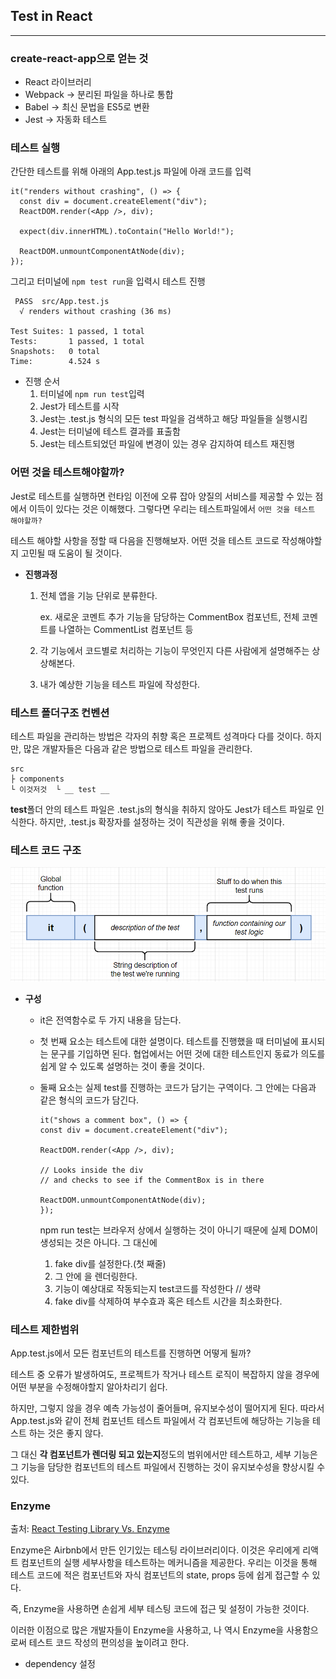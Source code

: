 ## Test in React

---

### create-react-app으로 얻는 것

- React 라이브러리
- Webpack → 분리된 파일을 하나로 통합
- Babel → 최신 문법을 ES5로 변환
- Jest → 자동화 테스트

### 테스트 실행

간단한 테스트를 위해 아래의 App.test.js 파일에 아래 코드를 입력

```
it("renders without crashing", () => {
  const div = document.createElement("div");
  ReactDOM.render(<App />, div);

  expect(div.innerHTML).toContain("Hello World!");

  ReactDOM.unmountComponentAtNode(div);
});
```

그리고 터미널에 `npm test run`을 입력시 테스트 진행

```
 PASS  src/App.test.js
  √ renders without crashing (36 ms)

Test Suites: 1 passed, 1 total
Tests:       1 passed, 1 total
Snapshots:   0 total
Time:        4.524 s
```

- 진행 순서
  1. 터미널에 `npm run test`입력
  2. Jest가 테스트를 시작
  3. Jest는 .test.js 형식의 모든 test 파일을 검색하고 해당 파일들을 실행시킴
  4. Jest는 터미널에 테스트 결과를 표출함
  5. Jest는 테스트되었던 파일에 변경이 있는 경우 감지하여 테스트 재진행

### 어떤 것을 테스트해야할까?

Jest로 테스트를 실행하면 런타임 이전에 오류 잡아 양질의 서비스를 제공할 수 있는 점에서 이득이 있다는 것은 이해했다.
그렇다면 우리는 테스트파일에서 `어떤 것을 테스트 해야할까?`

테스트 해야할 사항을 정할 때 다음을 진행해보자. 어떤 것을 테스트 코드로 작성해야할지 고민될 때 도움이 될 것이다.

- **진행과정**

  1. 전체 앱을 기능 단위로 분류한다.

     ex. 새로운 코멘트 추가 기능을 담당하는 CommentBox 컴포넌트, 전체 코멘트를 나열하는 CommentList 컴포넌트 등

  2. 각 기능에서 코드별로 처리하는 기능이 무엇인지 다른 사람에게 설명해주는 상상해본다.
  3. 내가 예상한 기능을 테스트 파일에 작성한다.

### 테스트 폴더구조 컨벤션

테스트 파일을 관리하는 방법은 각자의 취향 혹은 프로젝트 성격마다 다를 것이다. 하지만, 많은 개발자들은 다음과 같은 방법으로 테스트 파일을 관리한다.

```
src
├ components
└ 이것저것  └ __ test __

```

**test**폴더 안의 테스트 파일은 .test.js의 형식을 취하지 않아도 Jest가 테스트 파일로 인식한다. 하지만, .test.js 확장자를 설정하는 것이 직관성을 위해 좋을 것이다.

### 테스트 코드 구조

![test-file-structure]('./../public/md-source/test-file-structure.png)

- **구성**

  - it은 전역함수로 두 가지 내용을 담는다.
  - 첫 번째 요소는 테스트에 대한 설명이다. 테스트를 진행했을 때 터미널에 표시되는 문구를 기입하면 된다. 협업에서는 어떤 것에 대한 테스트인지 동료가 의도를 쉽게 알 수 있도록 설명하는 것이 좋을 것이다.
  - 둘째 요소는 실제 test를 진행하는 코드가 담기는 구역이다. 그 안에는 다음과 같은 형식의 코드가 담긴다.

    ```
    it("shows a comment box", () => {
    const div = document.createElement("div");

    ReactDOM.render(<App />, div);

    // Looks inside the div
    // and checks to see if the CommentBox is in there

    ReactDOM.unmountComponentAtNode(div);
    });

    ```

    npm run test는 브라우저 상에서 실행하는 것이 아니기 때문에 실제 DOM이 생성되는 것은 아니다. 그 대신에

    1. fake div를 설정한다.(첫 째줄)
    2. 그 안에 <App/>을 렌더링한다.
    3. 기능이 예상대로 작동되는지 test코드를 작성한다 // 생략
    4. fake div를 삭제하여 부수효과 혹은 테스트 시간을 최소화한다.

### 테스트 제한범위

App.test.js에서 모든 컴포넌트의 테스트를 진행하면 어떻게 될까?

테스트 중 오류가 발생하여도, 프로젝트가 작거나 테스트 로직이 복잡하지 않을 경우에 어떤 부분을 수정해야할지 알아차리기 쉽다.

하지만, 그렇지 않을 경우 예측 가능성이 줄어들며, 유지보수성이 떨어지게 된다. 따라서 App.test.js와 같이 전체 컴포넌트 테스트 파일에서 각 컴포넌트에 해당하는 기능을 테스트 하는 것은 좋지 않다.

그 대신 **각 컴포넌트가 렌더링 되고 있는지**정도의 범위에서만 테스트하고, 세부 기능은 그 기능을 담당한 컴포넌트의 테스트 파일에서 진행하는 것이 유지보수성을 향상시킬 수 있다.

### Enzyme

출처: <a href='https://medium.com/wesionary-team/react-testing-library-vs-enzyme-afd29db380ac'>React Testing Library Vs. Enzyme</a>

Enzyme은 Airbnb에서 만든 인기있는 테스팅 라이브러리이다. 이것은 우리에게 리액트 컴포넌트의 실행 세부사항을 테스트하는 메커니즘을 제공한다. 우리는 이것을 통해 테스트 코드에 적은 컴포넌트와 자식 컴포넌트의 state, props 등에 쉽게 접근할 수 있다.

즉, Enzyme을 사용하면 손쉽게 세부 테스팅 코드에 접근 및 설정이 가능한 것이다.

이러한 이점으로 많은 개발자들이 Enzyme을 사용하고, 나 역시 Enzyme을 사용함으로써 테스트 코드 작성의 편의성을 높이려고 한다.

- dependency 설정
